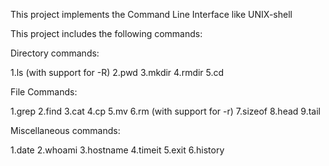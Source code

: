 This project implements the Command Line Interface like UNIX-shell

This project includes the following commands:

Directory commands:

1.ls (with support for -R)
2.pwd
3.mkdir
4.rmdir
5.cd

File Commands:

1.grep
2.find
3.cat
4.cp
5.mv
6.rm (with support for -r)
7.sizeof
8.head
9.tail

Miscellaneous commands:

1.date
2.whoami
3.hostname
4.timeit
5.exit
6.history

